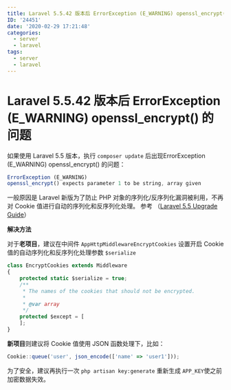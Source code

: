 ```yaml
---
title: Laravel 5.5.42 版本后 ErrorException (E_WARNING) openssl_encrypt() 的问题
ID: '24451'
date: '2020-02-29 17:21:48'
categories:
  - server
  - laravel
tags:
  - server
  - laravel
---
```


# Laravel 5.5.42 版本后 ErrorException (E_WARNING) openssl_encrypt() 的问题

如果使用 Laravel 5.5 版本，执行 `composer update` 后出现ErrorException (E\_WARNING) openssl\_encrypt() 的问题：

``` js 
ErrorException (E_WARNING)
openssl_encrypt() expects parameter 1 to be string, array given
```

一般原因是 Laravel 新版为了防止 PHP 对象的序列化/反序列化漏洞被利用，不再对 Cookie 值进行自动的序列化和反序列化处理。 参考 （[Laravel 5.5 Upgrade Guide](https://link.zhihu.com/?target=https%3A//laravel.com/docs/5.5/upgrade%23upgrade-5.5.42)）

**解决方法**

对于**老项目**，建议在中间件 `AppHttpMiddlewareEncryptCookies` 设置开启 Cookie 值的自动序列化和反序列化处理参数 `$serialize`

``` js 
class EncryptCookies extends Middleware
{
    protected static $serialize = true;
    /**
     * The names of the cookies that should not be encrypted.
     *
     * @var array
     */
    protected $except = [
    ];
}
```

**新项目**则建议将 Cookie 值使用 JSON 函数处理下，比如：

``` js 
Cookie::queue('user', json_encode(['name' => 'user1']));
```

为了安全，建议再执行一次 `php artisan key:generate` 重新生成 `APP_KEY`使之前加密数据失效。
 
 
 
 
 
 
 
 
 
 
 
 
 
 
 
 
 
 
 
 
 
 
 
 
